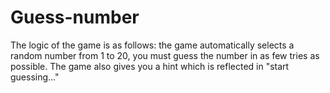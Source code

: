 # Guess-number
The logic of the game is as follows: the game automatically selects a random number from 1 to 20, you must guess the number in as few tries as possible. The game also gives you a hint which is reflected in "start guessing..."
